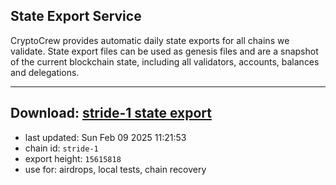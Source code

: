 ## State Export Service
CryptoCrew provides automatic daily state exports for all chains we validate. State export files can be used as genesis files and are a snapshot of the current blockchain state, including all validators, accounts, balances and delegations.

---
**Download: [stride-1 state export](https://dl-eu2.ccvalidators.com/SERVICE/stride/stride-1_export_15615818.json)**
---

- last updated: Sun Feb 09 2025 11:21:53
- chain id: `stride-1`
- export height: `15615818`
- use for: airdrops, local tests, chain recovery
